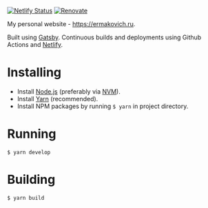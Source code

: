 [![Netlify Status](https://api.netlify.com/api/v1/badges/63e732aa-9213-45fd-b6a0-b4d03252a628/deploy-status)](https://app.netlify.com/sites/ermakovich/deploys)
[![Renovate](https://img.shields.io/badge/renovate-enabled-brightgreen.svg)](https://github.com/ermakovich/ermakovich/issues/487)

My personal website - https://ermakovich.ru.

Built using [Gatsby](https://www.gatsbyjs.org). Continuous builds and deployments using Github Actions and [Netlify](https://www.netlify.com).

# Installing

- Install [Node.js](https://nodejs.org/en/) (preferably via [NVM](https://github.com/creationix/nvm)).
- Install [Yarn](https://yarnpkg.com/en/) (recommended).
- Install NPM packages by running `$ yarn` in project directory.

# Running

    $ yarn develop

# Building

    $ yarn build
